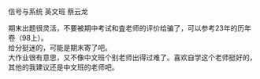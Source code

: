 信号与系统 英文班 蔡云龙

期末出题很灵活，不要被期中考试和査老师的评价给骗了，可以参考23年的历年卷（98上）。   
给分挺迷的，可能是期末寄了吧。   
大作业很有意思，又不像中文班个别老师出得过难了。喜欢自学这个老师挺好的，其他的我建议还是中文班的老师吧。

